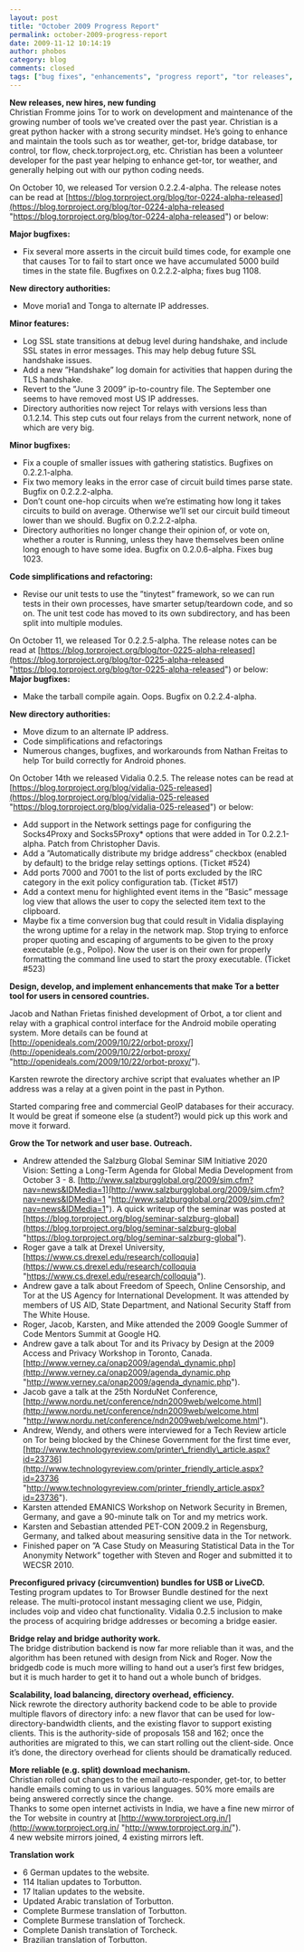 ```yaml
---
layout: post
title: "October 2009 Progress Report"
permalink: october-2009-progress-report
date: 2009-11-12 10:14:19
author: phobos
category: blog
comments: closed
tags: ["bug fixes", "enhancements", "progress report", "tor releases", "vidalia releases"]
---
```


**New releases, new hires, new funding**  
 Christian Fromme joins Tor to work on development and maintenance of the growing number of tools we’ve created over the past year. Christian is a great python hacker with a strong security mindset. He’s going to enhance and maintain the tools such as tor weather, get-tor, bridge database, tor control, tor flow, check.torproject.org, etc. Christian has been a volunteer developer for the past year helping to enhance get-tor, tor weather, and generally helping out with our python coding needs.

On October 10, we released Tor version 0.2.2.4-alpha. The release notes can be read at [https://blog.torproject.org/blog/tor-0224-alpha-released](https://blog.torproject.org/blog/tor-0224-alpha-released "https://blog.torproject.org/blog/tor-0224-alpha-released") or below:

<!-- more -->

  
 **Major bugfixes:**

-   Fix several more asserts in the circuit build times code, for example one that causes Tor to fail to start once we have accumulated 5000 build times in the state file. Bugfixes on 0.2.2.2-alpha; fixes bug 1108.

**New directory authorities:**

-   Move moria1 and Tonga to alternate IP addresses.

**Minor features:**

-   Log SSL state transitions at debug level during handshake, and include SSL states in error messages. This may help debug future SSL handshake issues.
-   Add a new ”Handshake” log domain for activities that happen during the TLS handshake.
-   Revert to the ”June 3 2009” ip-to-country file. The September one seems to have removed most US IP addresses.
-   Directory authorities now reject Tor relays with versions less than 0.1.2.14. This step cuts out four relays from the current network, none of which are very big.

**Minor bugfixes:**

-   Fix a couple of smaller issues with gathering statistics. Bugfixes on 0.2.2.1-alpha.
-   Fix two memory leaks in the error case of circuit build times parse state. Bugfix on 0.2.2.2-alpha.
-   Don’t count one-hop circuits when we’re estimating how long it takes circuits to build on average. Otherwise we’ll set our circuit build timeout lower than we should. Bugfix on 0.2.2.2-alpha.
-   Directory authorities no longer change their opinion of, or vote on, whether a router is Running, unless they have themselves been online long enough to have some idea. Bugfix on 0.2.0.6-alpha. Fixes bug 1023.

**Code simplifications and refactoring:**

-   Revise our unit tests to use the ”tinytest” framework, so we can run tests in their own processes, have smarter setup/teardown code, and so on. The unit test code has moved to its own subdirectory, and has been split into multiple modules.

On October 11, we released Tor 0.2.2.5-alpha. The release notes can be read at [https://blog.torproject.org/blog/tor-0225-alpha-released](https://blog.torproject.org/blog/tor-0225-alpha-released "https://blog.torproject.org/blog/tor-0225-alpha-released") or below:  
 **Major bugfixes:**

-   Make the tarball compile again. Oops. Bugfix on 0.2.2.4-alpha.

**New directory authorities:**

-   Move dizum to an alternate IP address.
-   Code simplifications and refactorings
-   Numerous changes, bugfixes, and workarounds from Nathan Freitas to help Tor build correctly for Android phones.

On October 14th we released Vidalia 0.2.5. The release notes can be read at [https://blog.torproject.org/blog/vidalia-025-released](https://blog.torproject.org/blog/vidalia-025-released "https://blog.torproject.org/blog/vidalia-025-released") or below:

-   Add support in the Network settings page for configuring the Socks4Proxy and Socks5Proxy\* options that were added in Tor 0.2.2.1-alpha. Patch from Christopher Davis.
-   Add a ”Automatically distribute my bridge address” checkbox (enabled by default) to the bridge relay settings options. (Ticket \#524)
-   Add ports 7000 and 7001 to the list of ports excluded by the IRC category in the exit policy configuration tab. (Ticket \#517)
-   Add a context menu for highlighted event items in the ”Basic” message log view that allows the user to copy the selected item text to the clipboard.
-   Maybe fix a time conversion bug that could result in Vidalia displaying the wrong uptime for a relay in the network map. Stop trying to enforce proper quoting and escaping of arguments to be given to the proxy executable (e.g., Polipo). Now the user is on their own for properly formatting the command line used to start the proxy executable. (Ticket \#523)

**Design, develop, and implement enhancements that make Tor a better tool for users in censored countries.**

Jacob and Nathan Frietas finished development of Orbot, a tor client and relay with a graphical control interface for the Android mobile operating system. More details can be found at [http://openideals.com/2009/10/22/orbot-proxy/](http://openideals.com/2009/10/22/orbot-proxy/ "http://openideals.com/2009/10/22/orbot-proxy/").

Karsten rewrote the directory archive script that evaluates whether an IP address was a relay at a given point in the past in Python.

Started comparing free and commercial GeoIP databases for their accuracy. It would be great if someone else (a student?) would pick up this work and move it forward.

**Grow the Tor network and user base. Outreach.**

-   Andrew attended the Salzburg Global Seminar SIM Initiative 2020 Vision: Setting a Long-Term Agenda for Global Media Development from October 3 - 8. [http://www.salzburgglobal.org/2009/sim.cfm?nav=news&IDMedia=1](http://www.salzburgglobal.org/2009/sim.cfm?nav=news&IDMedia=1 "http://www.salzburgglobal.org/2009/sim.cfm?nav=news&IDMedia=1"). A quick writeup of the seminar was posted at [https://blog.torproject.org/blog/seminar-salzburg-global](https://blog.torproject.org/blog/seminar-salzburg-global "https://blog.torproject.org/blog/seminar-salzburg-global").
-   Roger gave a talk at Drexel University, [https://www.cs.drexel.edu/research/colloquia](https://www.cs.drexel.edu/research/colloquia "https://www.cs.drexel.edu/research/colloquia").
-   Andrew gave a talk about Freedom of Speech, Online Censorship, and Tor at the US Agency for International Development. It was attended by members of US AID, State Department, and National Security Staff from The White House.
-   Roger, Jacob, Karsten, and Mike attended the 2009 Google Summer of Code Mentors Summit at Google HQ.
-   Andrew gave a talk about Tor and its Privacy by Design at the 2009 Access and Privacy Workshop in Toronto, Canada. [http://www.verney.ca/onap2009/agenda\_dynamic.php](http://www.verney.ca/onap2009/agenda_dynamic.php "http://www.verney.ca/onap2009/agenda_dynamic.php").
-   Jacob gave a talk at the 25th NorduNet Conference, [http://www.nordu.net/conference/ndn2009web/welcome.html](http://www.nordu.net/conference/ndn2009web/welcome.html "http://www.nordu.net/conference/ndn2009web/welcome.html").
-   Andrew, Wendy, and others were interviewed for a Tech Review article on Tor being blocked by the Chinese Government for the first time ever, [http://www.technologyreview.com/printer\_friendly\_article.aspx?id=23736](http://www.technologyreview.com/printer_friendly_article.aspx?id=23736 "http://www.technologyreview.com/printer_friendly_article.aspx?id=23736").
-   Karsten attended EMANICS Workshop on Network Security in Bremen, Germany, and gave a 90-minute talk on Tor and my metrics work.
-   Karsten and Sebastian attended PET-CON 2009.2 in Regensburg, Germany, and talked about measuring sensitive data in the Tor network.
-   Finished paper on ”A Case Study on Measuring Statistical Data in the Tor Anonymity Network” together with Steven and Roger and submitted it to WECSR 2010.

**Preconfigured privacy (circumvention) bundles for USB or LiveCD.**  
 Testing program updates to Tor Browser Bundle destined for the next release. The multi-protocol instant messaging client we use, Pidgin, includes voip and video chat functionality. Vidalia 0.2.5 inclusion to make the process of acquiring bridge addresses or becoming a bridge easier.

**Bridge relay and bridge authority work.**  
 The bridge distribution backend is now far more reliable than it was, and the algorithm has been retuned with design from Nick and Roger. Now the bridgedb code is much more willing to hand out a user’s first few bridges, but it is much harder to get it to hand out a whole bunch of bridges.

**Scalability, load balancing, directory overhead, efficiency.**  
 Nick rewrote the directory authority backend code to be able to provide multiple flavors of directory info: a new flavor that can be used for low-directory-bandwidth clients, and the existing flavor to support existing clients. This is the authority-side of proposals 158 and 162; once the authorities are migrated to this, we can start rolling out the client-side. Once it’s done, the directory overhead for clients should be dramatically reduced.

**More reliable (e.g. split) download mechanism.**  
 Christian rolled out changes to the email auto-responder, get-tor, to better handle emails coming to us in various languages. 50% more emails are being answered correctly since the change.  
 Thanks to some open internet activists in India, we have a fine new mirror of the Tor website in country at [http://www.torproject.org.in/](http://www.torproject.org.in/ "http://www.torproject.org.in/").  
 4 new website mirrors joined, 4 existing mirrors left.

**Translation work**

-   6 German updates to the website.
-   114 Italian updates to Torbutton.
-   17 Italian updates to the website.
-   Updated Arabic translation of Torbutton.
-   Complete Burmese translation of Torbutton.
-   Complete Burmese translation of Torcheck.
-   Complete Danish translation of Torcheck.
-   Brazilian translation of Torbutton.

